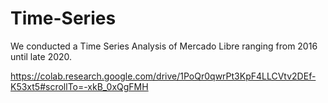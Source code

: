 # Time-Series
We conducted a Time Series Analysis of  Mercado Libre ranging from 2016 until late 2020.

https://colab.research.google.com/drive/1PoQr0qwrPt3KpF4LLCVtv2DEf-K53xt5#scrollTo=-xkB_0xQgFMH 
